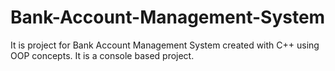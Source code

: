 # Bank-Account-Management-System
It is project for Bank Account Management System created with C++ using OOP concepts. It is a console based project.
